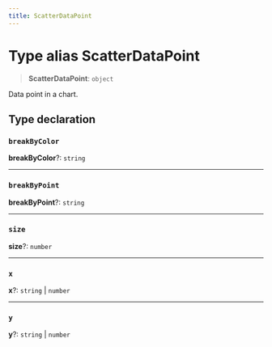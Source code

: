 ```yaml
---
title: ScatterDataPoint
---
```


# Type alias ScatterDataPoint

> **ScatterDataPoint**: `object`

Data point in a chart.

## Type declaration

### `breakByColor`

**breakByColor**?: `string`

***

### `breakByPoint`

**breakByPoint**?: `string`

***

### `size`

**size**?: `number`

***

### `x`

**x**?: `string` \| `number`

***

### `y`

**y**?: `string` \| `number`
